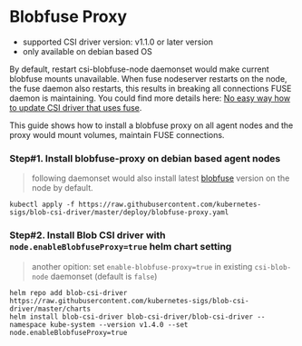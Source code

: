 # Blobfuse Proxy
 - supported CSI driver version: v1.1.0 or later version
 - only available on debian based OS

By default, restart csi-blobfuse-node daemonset would make current blobfuse mounts unavailable. When fuse nodeserver restarts on the node, the fuse daemon also restarts, this results in breaking all connections FUSE daemon is maintaining. You could find more details here: [No easy way how to update CSI driver that uses fuse](https://github.com/kubernetes/kubernetes/issues/70013).

This guide shows how to install a blobfuse proxy on all agent nodes and the proxy would mount volumes, maintain  FUSE connections.

### Step#1. Install blobfuse-proxy on debian based agent nodes
> following daemonset would also install latest [blobfuse](https://github.com/Azure/azure-storage-fuse) version on the node by default.
```console
kubectl apply -f https://raw.githubusercontent.com/kubernetes-sigs/blob-csi-driver/master/deploy/blobfuse-proxy.yaml
```

### Step#2. Install Blob CSI driver with `node.enableBlobfuseProxy=true` helm chart setting
> another opition: set `enable-blobfuse-proxy=true` in existing `csi-blob-node` daemonset (default is `false`)
```console
helm repo add blob-csi-driver https://raw.githubusercontent.com/kubernetes-sigs/blob-csi-driver/master/charts
helm install blob-csi-driver blob-csi-driver/blob-csi-driver --namespace kube-system --version v1.4.0 --set node.enableBlobfuseProxy=true
```
